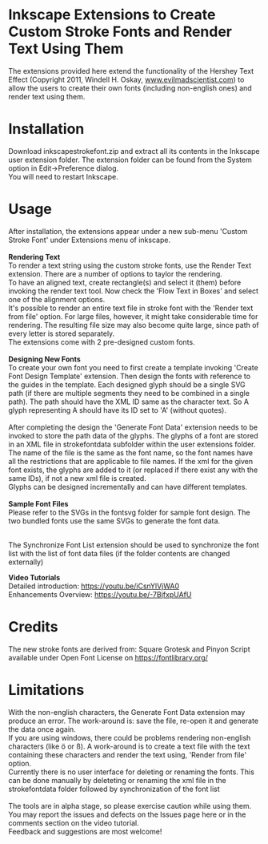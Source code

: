 # Inkscape Extensions to Create Custom Stroke Fonts and Render Text Using Them
The extensions provided here extend the functionality of the Hershey Text Effect
(Copyright 2011, Windell H. Oskay, www.evilmadscientist.com) to allow the users
to create their own fonts (including non-english ones) and render text using them. 

# Installation
Download inkscapestrokefont.zip and extract all its contents in the Inkscape user extension folder. 
The extension folder can be found from the System option in Edit->Preference dialog. <br>
You will need to restart Inkscape.

# Usage
After installation, the extensions appear under a new sub-menu 'Custom Stroke Font' under Extensions menu of inkscape.<br><br>
<b>Rendering Text<br></b>
To render a text string using the custom stroke fonts, use the Render Text extension. There are a number of options to taylor the rendering. <br>
To have an aligned text, create rectangle(s) and select it (them) before invoking the render text tool. Now check the 'Flow Text in Boxes' and select one of the alignment options.<br>
It's possible to render an entire text file in stroke font with the 'Render text from file' option. For large files, however, it might take considerable time for rendering. The resulting file size may also become quite large, since path of every letter is stored separately.<br>
The extensions come with 2 pre-designed custom fonts.<br><br>
<b>Designing New Fonts<br> </b>
To create your own font you need to first create a template invoking 'Create Font Design Template' extension.
Then design the fonts with reference to the guides in the template. Each designed glyph should be a single SVG path 
(if there are multiple segments they need to be combined in a single path). The path should have the XML ID same as the 
character text. So A glyph representing A should have its ID set to 'A' (without quotes). <br><br>
After completing the design the 'Generate Font Data' extension needs to be invoked to store the path data of the 
glyphs. The glyphs of a font are stored in an XML file in strokefontdata subfolder within the user extensions folder. The name of the file is the same as the font name, so the font names have all the restrictions that are applicable to file names. If the xml for the given font exists, the glyphs are added to it (or replaced if there exist any with the same IDs), if not a new xml file is created. <br>
Glyphs can be designed incrementally and can have different templates. <br><br>
<b>Sample Font Files<br></b>
Please refer to the SVGs in the fontsvg folder for sample font design. The two bundled  fonts use the same SVGs to 
generate the font data. <br><br>

The Synchronize Font List extension should be used to synchronize the font list with the list of font data files (if the folder contents are changed externally)<br>

<b>Video Tutorials<br></b> 
Detailed introduction: https://youtu.be/iCsnYlVjWA0 <br>
Enhancements Overview: https://youtu.be/-7BjfxpUAfU <br>

# Credits
The new stroke fonts are derived from: Square Grotesk and Pinyon Script available under Open Font License on https://fontlibrary.org/<br>

# Limitations
With the non-english characters, the Generate Font Data extension may produce an error. The work-around is: save the file,
re-open it and generate the data once again.<br>
If you are using windows, there could be problems rendering non-english characters (like ö or ß). A work-around is to create a text file with the text containing these characters and render the text using, 'Render from file' option. <br>
Currently there is no user interface for deleting or renaming the fonts. This can be done manually by deleteting or renaming the xml file in the strokefontdata folder followed by synchronization of the font list<br><br>
The tools are in alpha stage, so please exercise caution while using them. <br>
You may report the issues and defects on the Issues page here or in the comments section on the video tutorial.<br>
Feedback and suggestions are most welcome!
